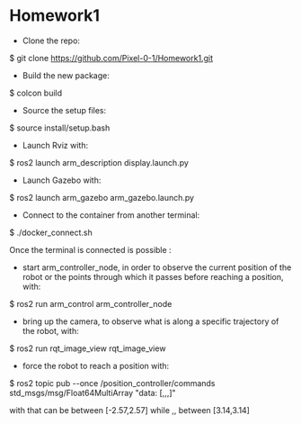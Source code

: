 # Homework1

- Clone the repo:

$ git clone https://github.com/Pixel-0-1/Homework1.git


- Build the new package:

$ colcon build


- Source the setup files:

$ source install/setup.bash


- Launch Rviz with:

$ ros2 launch arm_description display.launch.py


- Launch Gazebo with:

$ ros2 launch arm_gazebo arm_gazebo.launch.py


- Connect to the container from another terminal:

$ ./docker_connect.sh 


Once the terminal is connected is possible :

- start arm_controller_node, in order to observe the current position of the robot or the points through which it passes before reaching a position, with:

$ ros2 run arm_control arm_controller_node


- bring up the camera, to observe what is along a specific trajectory of the robot, with:

$ ros2 run rqt_image_view  rqt_image_view


- force the robot to reach a position with:

$ ros2 topic pub --once /position_controller/commands std_msgs/msg/Float64MultiArray "data: [<jo>,<j1>,<j2>,<j3>]"

with <jo> that can be between [-2.57,2.57]
while <j1>,<j2>,<j3> between [3.14,3.14]

